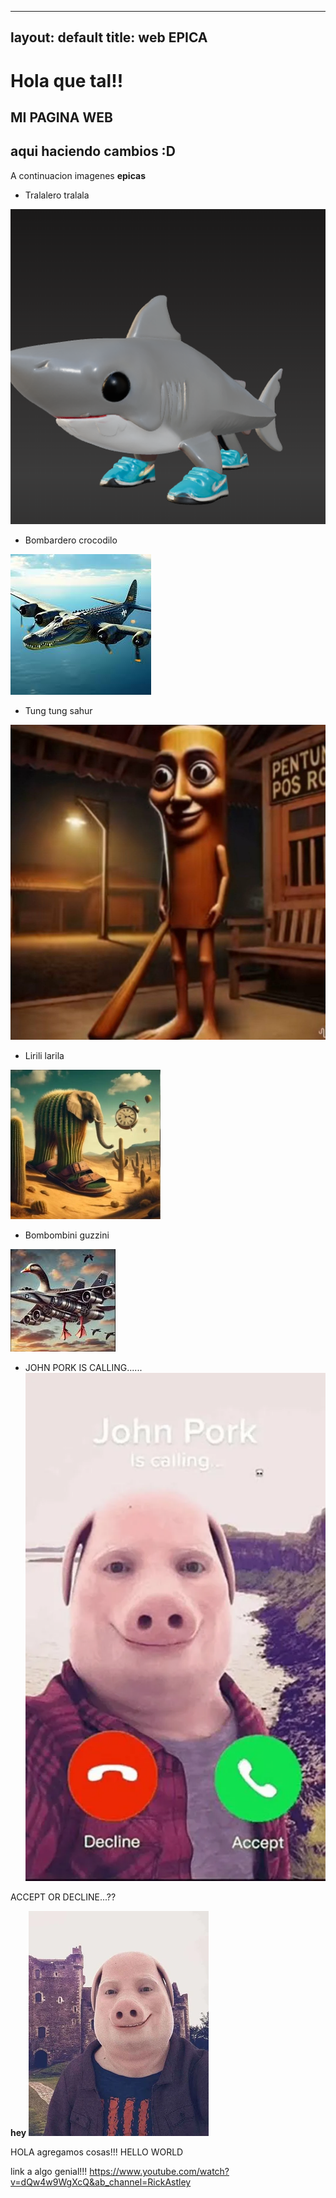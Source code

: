 
---
layout: default
title: web EPICA
---

# Hola que tal!! 
## MI PAGINA WEB

## aqui haciendo cambios :D

A continuacion imagenes **epicas**

- Tralalero tralala

![Tralalero tralala](trala.png)
- Bombardero crocodilo

![Bombardero crocodilo](bombardero.webp)
- Tung tung sahur

![Tung tung sahur](tung.jpg)
- Lirili larila

![Lirili larila](Lirililalila.webp)
- Bombombini guzzini

![Bombombini guzzini](bombombini.png)

- JOHN PORK IS CALLING......
![John pork](mail.webp)

ACCEPT OR DECLINE...??

**hey**
![John pork hey](John-Pork.webp)

HOLA agregamos cosas!!! HELLO WORLD

link a algo genial!!! https://www.youtube.com/watch?v=dQw4w9WgXcQ&ab_channel=RickAstley
